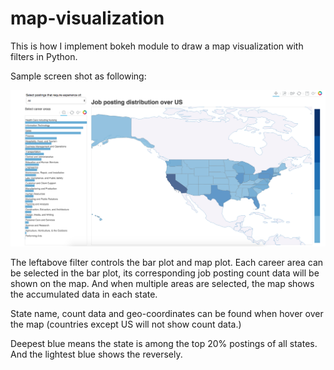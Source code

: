# map-visualization
This is how I implement bokeh module to draw a map visualization with filters in Python.

Sample screen shot as following:

![map-ScreenShot.png](map-ScreenShot.png)

The leftabove filter controls the bar plot and map plot. Each career area can be selected in the bar plot, its corresponding job posting count data will be shown on the map. And when multiple areas are selected, the map shows the accumulated data in each state. 

State name, count data and geo-coordinates can be found when hover over the map (countries except US will not show count data.) 

Deepest blue means the state is among the top 20% postings of all states. And the lightest blue shows the reversely.

